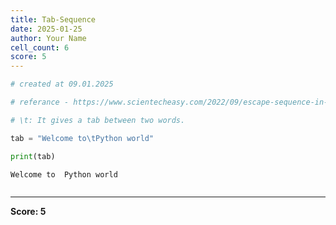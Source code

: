 ```yaml
---
title: Tab-Sequence
date: 2025-01-25
author: Your Name
cell_count: 6
score: 5
---
```


```python
# created at 09.01.2025
```


```python
# referance - https://www.scientecheasy.com/2022/09/escape-sequence-in-python.html
```


```python
# \t: It gives a tab between two words.
```


```python
tab = "Welcome to\tPython world"
```


```python
print(tab)
```

    Welcome to	Python world



```python

```


---
**Score: 5**
